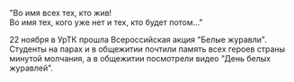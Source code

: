 "Во имя всех тех, кто жив!  
Во имя тех, кого уже нет и тех, кто будет потом..."

22 ноября в УрТК прошла Всероссийская акция "Белые журавли". Студенты на парах и в общежитии почтили память всех героев страны минутой молчания, а в общежитии посмотрели видео "День белых журавлей". 
